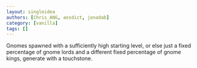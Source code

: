 ```yaml
---
layout: singleidea
authors: [Chris_ANG, aosdict, jonadab]
category: [vanilla]
tags: []
---
```

Gnomes spawned with a sufficiently high starting level, or else just a fixed percentage of gnome lords and a different fixed percentage of gnome kings, generate with a touchstone.
